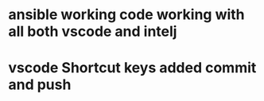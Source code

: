 # ansible working code working with all both vscode and intelj
# vscode Shortcut keys added commit and push 
